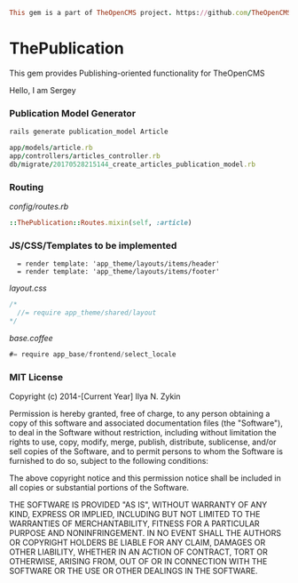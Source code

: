 ```ruby
This gem is a part of TheOpenCMS project. https://github.com/TheOpenCMS
```

# ThePublication

This gem provides Publishing-oriented functionality for TheOpenCMS

Hello, I am Sergey

### Publication Model Generator

```sh
rails generate publication_model Article
```

```ruby
app/models/article.rb
app/controllers/articles_controller.rb
db/migrate/20170528215144_create_articles_publication_model.rb
```

### Routing

*config/routes.rb*

```ruby
::ThePublication::Routes.mixin(self, :article)
```

### JS/CSS/Templates to be implemented

```slim
  = render template: 'app_theme/layouts/items/header'
  = render template: 'app_theme/layouts/items/footer'
```

*layout.css*

```css
/*
  //= require app_theme/shared/layout
*/
```

*base.coffee*

```js
#= require app_base/frontend/select_locale
```

### MIT License

Copyright (c) 2014-[Current Year] Ilya N. Zykin

Permission is hereby granted, free of charge, to any person obtaining a copy of this software and associated documentation files (the "Software"), to deal in the Software without restriction, including without limitation the rights to use, copy, modify, merge, publish, distribute, sublicense, and/or sell copies of the Software, and to permit persons to whom the Software is furnished to do so, subject to the following conditions:

The above copyright notice and this permission notice shall be included in all copies or substantial portions of the Software.

THE SOFTWARE IS PROVIDED "AS IS", WITHOUT WARRANTY OF ANY KIND, EXPRESS OR IMPLIED, INCLUDING BUT NOT LIMITED TO THE WARRANTIES OF MERCHANTABILITY, FITNESS FOR A PARTICULAR PURPOSE AND NONINFRINGEMENT. IN NO EVENT SHALL THE AUTHORS OR COPYRIGHT HOLDERS BE LIABLE FOR ANY CLAIM, DAMAGES OR OTHER LIABILITY, WHETHER IN AN ACTION OF CONTRACT, TORT OR OTHERWISE, ARISING FROM, OUT OF OR IN CONNECTION WITH THE SOFTWARE OR THE USE OR OTHER DEALINGS IN THE SOFTWARE.
